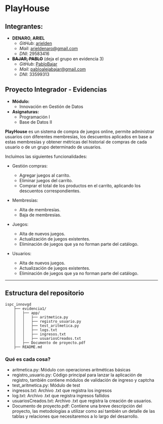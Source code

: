 # PlayHouse

## Integrantes:
- **DENARO, ARIEL**
    - _GitHub_: [arielden](https://github.com/arielden)
    - _Mail_: arieldenaro@gmail.com
    - _DNI_: 29583416
- ~~**BAJAR, PABLO**~~ (deja el grupo en evidencia 3)
    - _GitHub_: [PabloBajar](https://github.com/PabloBajar)
    - _Mail_: pabloalejabajar@gmail.com
    - _DNI_: 33599313

## Proyecto Integrador - Evidencias
- **Módulo:**
    - Innovación en Gestión de Datos
- **Asignaturas:**
    - Programación I
    - Base de Datos II

**PlayHouse** es un sistema de compra de juegos online, permite administrar usuarios con diferentes membresías, los descuentos aplicados en base a estas membresías y obtener métricas del historial de compras de cada usuario o de un grupo determinado de usuarios.

Incluímos las siguientes funcionalidades:

- Gestión compras:
    - Agregar juegos al carrito.
    - Eliminar juegos del carrito.
    - Comprar el total de los productos en el carrito, aplicando los descuentos correspondientes.

- Membresías:
    - Alta de membresías.
    - Baja de membresías.

- Juegos:
    - Alta de nuevos juegos.
    - Actualización de juegos existentes.
    - Eliminación de juegos que ya no forman parte del catálogo.

- Usuarios:
    - Alta de nuevos juegos.
    - Actualización de juegos existentes.
    - Eliminación de juegos que ya no forman parte del catálogo.

---

## Estructura del repositorio

```
ispc_innovgd
    ├── evidencia1/
    │   ├── app/
    │   │   ├── aritmetica.py
    │   │   ├── registro_usuario.py
    │   │   ├── test_aritmetica.py
    │   │   ├── logs.txt
    │   │   ├── ingresos.txt
    │   │   ├── usuariosCreados.txt
    │   ├── Documento de proyecto.pdf
    ├── README.md
```

### Qué es cada cosa?
- aritmetica.py: Módulo con operaciones aritméticas básicas
- registro_usuario.py: Código principal para lanzar la aplicación de registro, también contiene módulos de validación de ingreso y captcha
- test_aritmetica.py: Módulo de test
- ingresos.txt: Archivo .txt que registra los ingresos
- log.txt: Archivo .txt que registra ingresos fallidos
- usuariosCreados.txt: Archivo .txt que registra la creación de usuarios.
- Documento de proyecto.pdf: Contiene una breve descripción del proyecto, las metodologías a utilizar como así también un detalle de las tablas y relaciones que necesitaremos a lo largo del desarrollo.